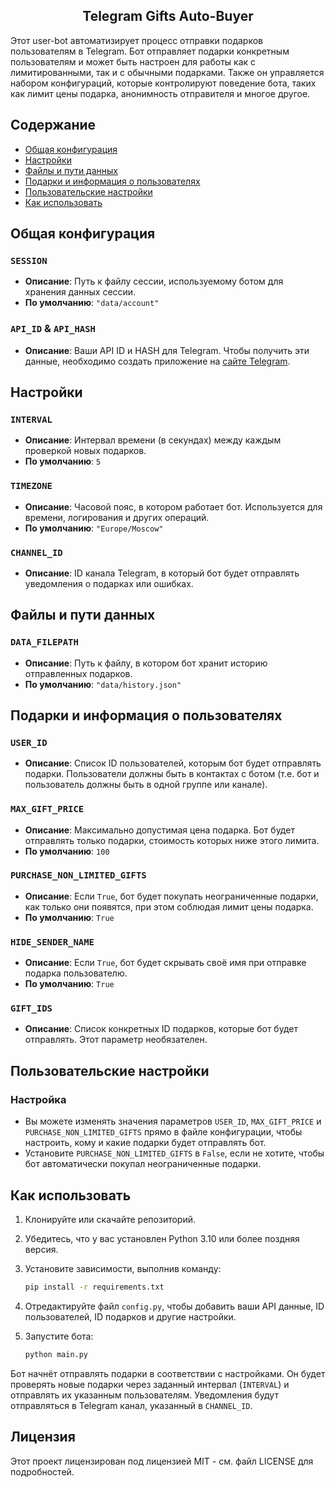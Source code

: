 <h2 align="center">
  Telegram Gifts Auto-Buyer<br/>
</h2>

Этот user-bot автоматизирует процесс отправки подарков пользователям в Telegram.
Бот отправляет подарки конкретным пользователям и может быть настроен для работы как с лимитированными, так и с обычными подарками.
Также он управляется набором конфигураций, которые контролируют поведение бота, таких как лимит цены подарка, анонимность отправителя и многое другое.

## Содержание
- [Общая конфигурация](#общая-конфигурация)
- [Настройки](#настройки)
- [Файлы и пути данных](#файлы-и-пути-данных)
- [Подарки и информация о пользователях](#подарки-и-информация-о-пользователях)
- [Пользовательские настройки](#пользовательские-настройки)
- [Как использовать](#как-использовать)

## Общая конфигурация

### `SESSION`
- **Описание**: Путь к файлу сессии, используемому ботом для хранения данных сессии.
- **По умолчанию**: `"data/account"`

### `API_ID` & `API_HASH`
- **Описание**: Ваши API ID и HASH для Telegram. Чтобы получить эти данные, необходимо создать приложение на [сайте Telegram](https://my.telegram.org/auth).

## Настройки

### `INTERVAL`
- **Описание**: Интервал времени (в секундах) между каждым проверкой новых подарков.
- **По умолчанию**: `5`

### `TIMEZONE`
- **Описание**: Часовой пояс, в котором работает бот. Используется для времени, логирования и других операций.
- **По умолчанию**: `"Europe/Moscow"`

### `CHANNEL_ID`
- **Описание**: ID канала Telegram, в который бот будет отправлять уведомления о подарках или ошибках.

## Файлы и пути данных

### `DATA_FILEPATH`
- **Описание**: Путь к файлу, в котором бот хранит историю отправленных подарков.
- **По умолчанию**: `"data/history.json"`

## Подарки и информация о пользователях

### `USER_ID`
- **Описание**: Список ID пользователей, которым бот будет отправлять подарки. Пользователи должны быть в контактах с ботом (т.е. бот и пользователь должны быть в одной группе или канале).

### `MAX_GIFT_PRICE`
- **Описание**: Максимально допустимая цена подарка. Бот будет отправлять только подарки, стоимость которых ниже этого лимита.
- **По умолчанию**: `100`

### `PURCHASE_NON_LIMITED_GIFTS`
- **Описание**: Если `True`, бот будет покупать неограниченные подарки, как только они появятся, при этом соблюдая лимит цены подарка.
- **По умолчанию**: `True`

### `HIDE_SENDER_NAME`
- **Описание**: Если `True`, бот будет скрывать своё имя при отправке подарка пользователю.
- **По умолчанию**: `True`

### `GIFT_IDS`
- **Описание**: Список конкретных ID подарков, которые бот будет отправлять. Этот параметр необязателен.

## Пользовательские настройки

### Настройка
- Вы можете изменять значения параметров `USER_ID`, `MAX_GIFT_PRICE` и `PURCHASE_NON_LIMITED_GIFTS` прямо в файле конфигурации, чтобы настроить, кому и какие подарки будет отправлять бот.
- Установите `PURCHASE_NON_LIMITED_GIFTS` в `False`, если не хотите, чтобы бот автоматически покупал неограниченные подарки.

## Как использовать

1. Клонируйте или скачайте репозиторий.
2. Убедитесь, что у вас установлен Python 3.10 или более поздняя версия.
3. Установите зависимости, выполнив команду:

    ```bash
    pip install -r requirements.txt
    ```

4. Отредактируйте файл `config.py`, чтобы добавить ваши API данные, ID пользователей, ID подарков и другие настройки.
5. Запустите бота:

    ```bash
    python main.py
    ```

Бот начнёт отправлять подарки в соответствии с настройками. Он будет проверять новые подарки через заданный интервал (`INTERVAL`) и отправлять их указанным пользователям. Уведомления будут отправляться в Telegram канал, указанный в `CHANNEL_ID`.

## Лицензия

Этот проект лицензирован под лицензией MIT - см. файл LICENSE для подробностей.

